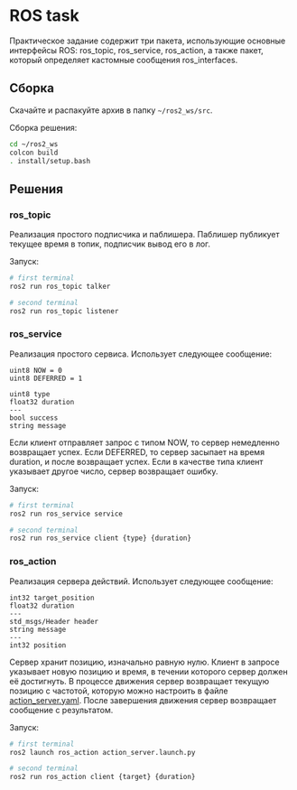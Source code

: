 # ROS task

Практическое задание содержит три пакета, использующие основные интерфейсы ROS: ros_topic, ros_service, ros_action, а также пакет, который определяет кастомные сообщения ros_interfaces.

## Сборка
Скачайте и распакуйте архив в папку `~/ros2_ws/src`.

Сборка решения:

``` bash
cd ~/ros2_ws
colcon build
. install/setup.bash
```

## Решения

### ros_topic

Реализация простого подписчика и паблишера. Паблишер публикует текущее время в топик, подписчик вывод его в лог.

Запуск:

``` bash
# first terminal
ros2 run ros_topic talker

# second terminal
ros2 run ros_topic listener
```

### ros_service

Реализация простого сервиса. Использует следующее сообщение:

```
uint8 NOW = 0
uint8 DEFERRED = 1

uint8 type
float32 duration
---
bool success
string message
```

Если клиент отправляет запрос с типом NOW, то сервер немедленно возвращает успех. Если DEFERRED, то сервер засыпает на время duration, и после возвращает успех. Если в качестве типа клиент указывает другое число, сервер возвращает ошибку.

Запуск:

``` bash
# first terminal
ros2 run ros_service service

# second terminal
ros2 run ros_service client {type} {duration}
```

### ros_action

Реализация сервера действий. Использует следующее сообщение:

```
int32 target_position
float32 duration
---
std_msgs/Header header
string message
---
int32 position
```
Сервер хранит позицию, изначально равную нулю. Клиент в запросе указывает новую позицию и время, в течении которого сервер должен её достигнуть. В процессе движения сервер возвращает текущую позицию с частотой, которую можно настроить в файле [action_server.yaml](ros_action/config/action_server.yaml). После завершения движения сервер возвращает сообщение с результатом.

Запуск:

``` bash
# first terminal
ros2 launch ros_action action_server.launch.py

# second terminal
ros2 run ros_action client {target} {duration}
```
